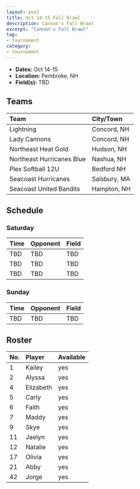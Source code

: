 ```yaml
---
layout: post
title: Oct 14-15 Fall Brawl
description: Cannon's Fall Brawl
excerpt: "Cannon's Fall Brawl"
tag:
- tournament
category:
- tournament
---
```

* **Dates:** Oct 14-15
* **Location:** Pembroke, NH
* **Field(s):** TBD

## Teams

|Team                        |City/Town     |
|:---------------------------|:-------------|
|Lightning                   | Concord, NH  |
|Lady Cannons	               | Concord, NH  | 
|Northeast Heat Gold	       | Hudson, NH   |
|Northeast Hurricanes Blue   | Nashua, NH   |	 
|Plex Softball 12U	         | Bedford	NH  | 
|Seacoast Hurricanes	       | Salsbury, MA |
|Seacoast United Bandits     | Hampton, NH  |

## Schedule

### Saturday

| Time | Opponent | Field |
|:---|:---|:---|
| TBD | TBD | TBD |
| TBD | TBD | TBD |
| TBD | TBD | TBD |

### Sunday

| Time | Opponent | Field |
|:---|:---|:---|
| TBD | TBD | TBD |

## Roster

|No.|Player|Available|
|:---|:---------|:---|
|1   |Kailey    |yes|
|2   |Alyssa    |yes|
|4   |Elizabeth |yes|
|5   |Carly     |yes|
|6   |Faith     |yes|
|7   |Maddy     |yes|
|9   |Skye      |yes|
|11  |Jaelyn    |yes|
|12  |Natalie   |yes|
|17  |Olivia    |yes|
|21  |Abby      |yes|
|42  |Jorge     |yes|


